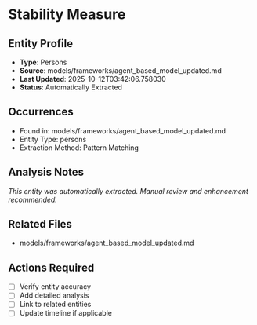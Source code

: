 # Stability Measure

## Entity Profile
- **Type**: Persons
- **Source**: models/frameworks/agent_based_model_updated.md
- **Last Updated**: 2025-10-12T03:42:06.758030
- **Status**: Automatically Extracted

## Occurrences
- Found in: models/frameworks/agent_based_model_updated.md
- Entity Type: persons
- Extraction Method: Pattern Matching

## Analysis Notes
*This entity was automatically extracted. Manual review and enhancement recommended.*

## Related Files
- models/frameworks/agent_based_model_updated.md

## Actions Required
- [ ] Verify entity accuracy
- [ ] Add detailed analysis
- [ ] Link to related entities
- [ ] Update timeline if applicable
